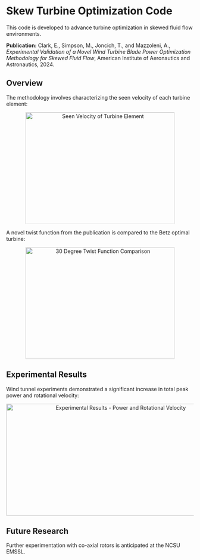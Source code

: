 # Skew Turbine Optimization Code

This code is developed to advance turbine optimization in skewed fluid flow environments.

**Publication:**
Clark, E., Simpson, M., Joncich, T., and Mazzoleni, A., *Experimental Validation of a Novel Wind Turbine Blade Power Optimization Methodology for Skewed Fluid Flow*, American Institute of Aeronautics and Astronautics, 2024.

## Overview

The methodology involves characterizing the seen velocity of each turbine element:

<p align="center">
    <img src="https://github.com/matthewsimpsonaero/SkewBladeOptimization/blob/main/Images/SeenVelocity.png" alt="Seen Velocity of Turbine Element" width="400" height="300"/>
</p>

A novel twist function from the publication is compared to the Betz optimal turbine:

<p align="center">
    <img src="https://github.com/matthewsimpsonaero/SkewBladeOptimization/blob/main/Images/30DegTwist.png" alt="30 Degree Twist Function Comparison" width="400" height="300"/>
</p>

## Experimental Results

Wind tunnel experiments demonstrated a significant increase in total peak power and rotational velocity:

<p align="center">
    <img src="https://github.com/matthewsimpsonaero/SkewBladeOptimization/blob/main/Images/Experimental%20Results%202.png" alt="Experimental Results - Power and Rotational Velocity" width="600" height="300"/>
</p>

## Future Research

Further experimentation with co-axial rotors is anticipated at the NCSU EMSSL.

